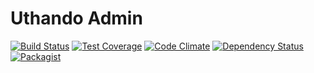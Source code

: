 Uthando Admin
============

[![Build Status](https://travis-ci.org/uthando-cms/uthando-admin.svg?branch=master)](https://travis-ci.org/uthando-cms/uthando-admin)
[![Test Coverage](https://codeclimate.com/github/uthando-cms/uthando-admin/badges/coverage.svg)](https://codeclimate.com/github/uthando-cms/uthando-admin/coverage)
[![Code Climate](https://codeclimate.com/github/uthando-cms/uthando-admin/badges/gpa.svg)](https://codeclimate.com/github/uthando-cms/uthando-admin)
[![Dependency Status](https://www.versioneye.com/user/projects/55f2d08dd4d204001e0000d1/badge.svg?style=flat)](https://www.versioneye.com/user/projects/55f2d08dd4d204001e0000d1)
[![Packagist](https://img.shields.io/packagist/v/uthando-cms/uthando-admin.svg)](https://packagist.org/packages/uthando-cms/uthando-admin)
